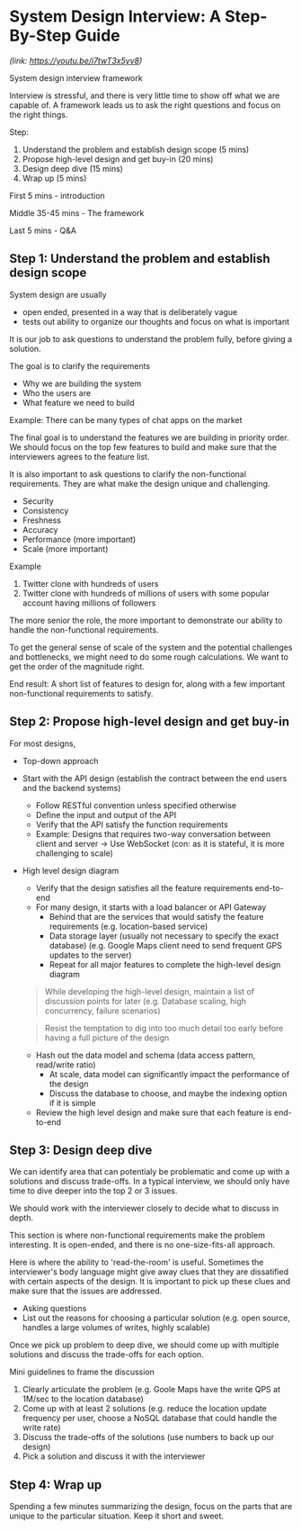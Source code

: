 # System Design Interview: A Step-By-Step Guide
*(link: https://youtu.be/i7twT3x5yv8)*

System design interview framework

Interview is stressful, and there is very little time to show off what we are capable of. A framework leads us to ask the right questions and focus on the right things.

Step:
1. Understand the problem and establish design scope (5 mins)
2. Propose high-level design and get buy-in (20 mins)
3. Design deep dive (15 mins)
4. Wrap up (5 mins)

First 5 mins - introduction

Middle 35-45 mins - The framework 

Last 5 mins - Q&A


## Step 1: Understand the problem and establish design scope
System design are usually
- open ended, presented in a way that is deliberately vague
- tests out ability to organize our thoughts and focus on what is important

It is our job to ask questions to understand the problem fully, before giving a solution.

The goal is to clarify the requirements
- Why we are building the system
- Who the users are
- What feature we need to build

Example: There can be many types of chat apps on the market

The final goal is to understand the features we are building in priority order. We should focus on the top few features to build and make sure that the interviewers agrees to the feature list.

It is also important to ask questions to clarify the non-functional requirements. They are what make the design unique and challenging.
- Security
- Consistency
- Freshness
- Accuracy
- Performance (more important)
- Scale (more important)

Example
1. Twitter clone with hundreds of users
2. Twitter clone with hundreds of millions of users with some popular account having millions of followers

The more senior the role, the more important to demonstrate our ability to handle the non-functional requirements.

To get the general sense of scale of the system and the potential challenges and bottlenecks, we might need to do some rough calculations. We want to get the order of the magnitude right.

End result: A short list of features to design for, along with a few important non-functional requirements to satisfy.


## Step 2: Propose high-level design and get buy-in
For most designs, 
- Top-down approach
- Start with the API design (establish the contract between the end users and the backend systems)
  - Follow RESTful convention unless specified otherwise
  - Define the input and output of the API
  - Verify that the API satisfy the function requirements
  - Example: Designs that requires two-way conversation between client and server -> Use WebSocket (con: as it is stateful, it is more challenging to scale)
- High level design diagram
  - Verify that the design satisfies all the feature requirements end-to-end
  - For many design, it starts with a load balancer or API Gateway
    - Behind that are the services that would satisfy the feature requirements (e.g. location-based service)
    - Data storage layer (usually not necessary to specify the exact database) (e.g. Google Maps client need to send frequent GPS updates to the server)
    - Repeat for all major features to complete the high-level design diagram

  > While developing the high-level design, maintain a list of discussion points for later (e.g. Database scaling, high concurrency, failure scenarios)

  > Resist the temptation to dig into too much detail too early before having a full picture of the design
  - Hash out the data model and schema (data access pattern, read/write ratio)
    - At scale, data model can significantly impact the performance of the design
    - Discuss the database to choose, and maybe the indexing option if it is simple
  - Review the high level design and make sure that each feature is end-to-end


## Step 3: Design deep dive
We can identify area that can potentialy be problematic and come up with a solutions and discuss trade-offs. In a typical interview, we should only have time to dive deeper into the top 2 or 3 issues.

We should work with the interviewer closely to decide what to discuss in depth.

This section is where non-functional requirements make the problem interesting. It is open-ended, and there is no one-size-fits-all approach.

Here is where the ability to 'read-the-room' is useful. Sometimes the interviewer's body language might give away clues that they are dissatified with certain aspects of the design. It is important to pick up these clues and make sure that the issues are addressed.

- Asking questions
- List out the reasons for choosing a particular solution (e.g. open source, handles a large volumes of writes, highly scalable)

Once we pick up problem to deep dive, we should come up with multiple solutions and discuss the trade-offs for each option.

Mini guidelines to frame the discussion
1. Clearly articulate the problem (e.g. Goole Maps have the write QPS at 1M/sec to the location database)
2. Come up with at least 2 solutions (e.g. reduce the location update frequency per user, choose a NoSQL database that could handle the write rate)
3. Discuss the trade-offs of the solutions (use numbers to back up our design)
4. Pick a solution and discuss it with the interviewer


## Step 4: Wrap up
Spending  a few minutes summarizing the design, focus on the parts that are unique to the particular situation. Keep it short and sweet.
